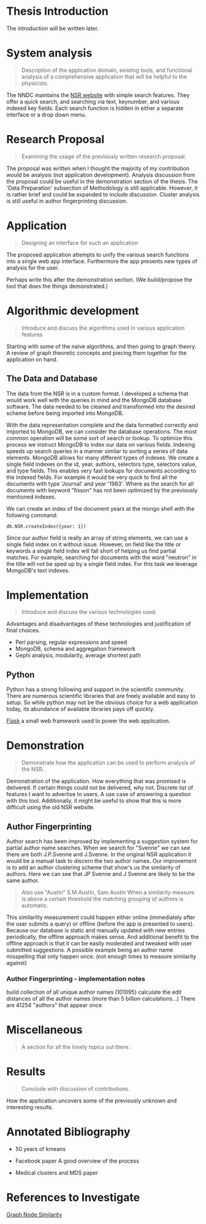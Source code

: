 Thesis Introduction
===================

The introduction will be written later.

System analysis
===============
> Description of the application domain, existing tools, and functional analysis of a comprehensive application that will be helpful to the physicists.

The NNDC maintains the [NSR website](http://www.nndc.bnl.gov/nsr/) with simple search features.
They offer a quick search, and searching via text, keynumber, and various indexed key fields.
Each search function is hidden in either a separate interface or a drop down menu.


Research Proposal
=================
> Examining the usage of the previously written research proposal.

The proposal was written when I thought the majority of my contribution would be analysis (not application development).
Analysis discussion from the proposal could be useful in the demonstration section of the thesis.
The 'Data Preparation' subsection of Methodology is still applicable.
However, it is rather brief and could be expanded to include discussion.
Cluster analysis is still useful in author fingerprinting discussion.


Application
===========
> Designing an interface for such an application

The proposed application attempts to unify the various search functions into a single web app interface.
Furthermore the app presents new types of analysis for the user.

Perhaps write this after the demonstration section. (We build/propose the tool that does the things demonstrated.)


Algorithmic development
=======================
> Introduce and discuss the algorithms used in various application features

Starting with some of the naive algorithms, and then going to graph theory.
A review of graph theoretic concepts and piecing them together for the application on hand.

## The Data and Database
The data from the NSR is in a custom format.
I developed a schema that would work well with the queries in mind and the MongoDB database software.
The data needed to be cleaned and transformed into the desired scheme before being imported into MongoDB.

With the data representation complete and the data formatted correctly and imported to MongoDB, we can consider the database operations.
The most common operation will be some sort of search or lookup.
To optimize this process we instruct MongoDB to index our data on various fields.
Indexing speeds up search queries in a manner similar to sorting a series of data elements.
MongoDB allows for many different types of indexes.
We create a single field indexes on the id, year, authors, selectors type, selectors value, and type fields.
This enables very fast lookups for documents according to the indexed fields.
For example it would be very quick to find all the documents with type 'Journal' and year '1983'.
Where as the search for all documents with keyword "fisson" has not been optimized by the previously mentioned indexes.

We can create an index of the document years at the mongo shell with the following command:
```javascipt
db.NSR.createIndex({year: 1})
```

Since our author field is really an array of string elements, we can use a single field index on it without issue.
However, on field like the title or keywords a single field index will fall short of helping us find partial matches.
For example, searching for documents with the word "neutron" in the title will not be sped up by a single field index.
For this task we leverage MongoDB's text indexes.


Implementation
==============
> Introduce and discuss the various technologies used.

Advantages and disadvantages of these technologies and justification of final choices.
- Perl parsing, regular expressions and speed
- MongoDB, schema and aggregation framework
- Gephi analysis, modularity, average shortest path

## Python

Python has a strong following and support in the scientific community.
There are numerous scientific libraries that are freely available and easy to setup.
So while python may not be the obvious choice for a web application today, its abundance of available libraries pays off quickly.

[Flask](http://flask.pocoo.org) a small web framework used to power the web application.


Demonstration
=============
> Demonstrate how the application can be used to perform analysis of the NSR.

Demonstration of the application.
How everything that was promised is delivered.
If certain things could not be delivered, why not.
Discrete list of features I want to advertise to users.
A use case of answering a question with this tool.
Additionally, it might be useful to show that this is more difficult using the old NSR website.

## Author Fingerprinting
Author search has been improved by implementing a suggestion system for partial author name searches.
When we search for "Svenne" we can see there are both J.P.Svenne and J.Svenne.
In the original NSR application it would be a manual task to discern the two author names.
Our improvement is to add an author clustering scheme that show's us the similarity of authors.
Here we can see that JP Svenne and J Svenne are likely to be the same author.
> Also use "Austin" S.M.Austin, Sam.Austin
When a similarity measure is above a certain threshold the matching grouping of authors is automatic.

This similarlity measurement could happen either online (immediately after the user submits a query) or offline (before the app is presented to users).
Because our database is static and manually updated with new entries periodically, the offline approach makes sense.
And additional benefit to the offline approach is that it can be easily moderated and tweaked with user submitted suggestions.
A possible example being an author name misspelling that only happen once. (not enough times to measure similarity against)

### Author Fingerprinting - implementation notes
build collection of all unique author names (101095)
calculate the edit distances of all the author names (more than 5 billion calculations...)
There are 41254 "authors" that appear once



Miscellaneous
=============
> A section for all the lonely topics out there.


Results
=======
> Conclude with discussion of contributions.

How the application uncovers some of the previously unknown and interesting results.



Annotated Bibliography
======================

- 50 years of kmeans

- Facebook paper
A good overview of the process

- Medical clusters and MDS paper



References to Investigate
=========================

[Graph Node Similarity](http://argo.matf.bg.ac.rs/publications/2011/similarity.pdf)
